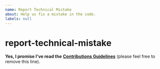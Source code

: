 ```yaml
---
name: Report Technical Mistake
about: Help us fix a mistake in the code.
labels: null
---
```


# report-technical-mistake

**Yes, I promise I've read the** [**Contributions Guidelines**](https://github.com/getify/You-Dont-Know-JS/blob/master/CONTRIBUTING.md) \(please feel free to remove this line\).

